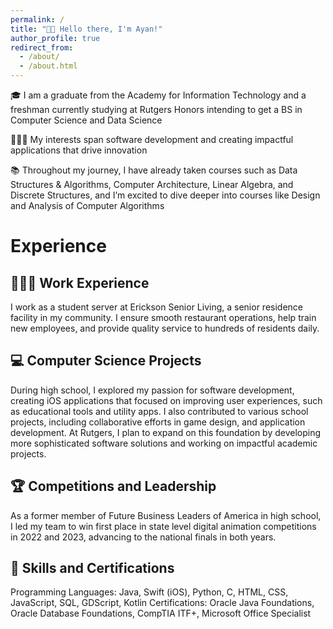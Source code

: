 ```yaml
---
permalink: /
title: "👋🏽 Hello there, I'm Ayan!"
author_profile: true
redirect_from: 
  - /about/
  - /about.html
---
```


🎓 I am a graduate from the Academy for Information Technology and a freshman currently studying at Rutgers Honors intending to get a BS in Computer Science and Data Science

🧑🏽‍💻 My interests span software development and creating impactful applications that drive innovation

📚 Throughout my journey, I have already taken courses such as Data Structures & Algorithms, Computer Architecture, Linear Algebra, and Discrete Structures, and I’m excited to dive deeper into courses like Design and Analysis of Computer Algorithms

# Experience

## 🧑🏽‍🍳 Work Experience
I work as a student server at Erickson Senior Living, a senior residence facility in my community. I ensure smooth restaurant operations, help train new employees, and provide quality service to hundreds of residents daily.

## 💻 Computer Science Projects
During high school, I explored my passion for software development, creating iOS applications that focused on improving user experiences, such as educational tools and utility apps. I also contributed to various school projects, including collaborative efforts in game design, and application development. At Rutgers, I plan to expand on this foundation by developing more sophisticated software solutions and working on impactful academic projects.

## 🏆 Competitions and Leadership
As a former member of Future Business Leaders of America in high school, I led my team to win first place in state level digital animation competitions in 2022 and 2023, advancing to the national finals in both years.

## 🔧 Skills and Certifications
Programming Languages: Java, Swift (iOS), Python, C, HTML, CSS, JavaScript, SQL, GDScript, Kotlin
Certifications: Oracle Java Foundations, Oracle Database Foundations, CompTIA ITF+, Microsoft Office Specialist